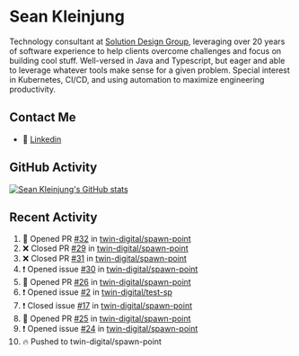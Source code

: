 # Sean Kleinjung

Technology consultant at [Solution Design Group](https://solutiondesign.com/), leveraging over 20 years of software experience to help clients overcome challenges and focus on building cool stuff. Well-versed in Java and Typescript, but eager and able to leverage whatever tools make sense for a given problem. Special interest in Kubernetes, CI/CD, and using automation to maximize engineering productivity.

<!--
**skleinjung/skleinjung** is a ✨ _special_ ✨ repository because its `README.md` (this file) appears on your GitHub profile.

Here are some ideas to get you started:

- 🔭 I’m currently working on ...
- 🌱 I’m currently learning ...
- 👯 I’m looking to collaborate on ...
- 🤔 I’m looking for help with ...
- 💬 Ask me about ...
- 📫 How to reach me: ...
- 😄 Pronouns: ...
- ⚡ Fun fact: ...
-->

## Contact Me

<!-- - 💬 [Personal site](https://phatho-folio.now.sh/) -->
- 🔗 [Linkedin](https://www.linkedin.com/in/sean-kleinjung/)
<!-- - 📧 <a href="mailto:hohuuphat22@gmail.com">Email</a> -->

<!-- - 🤐 <a id="raw-url" href="https://nightly.link/DeKal/dekal-cv-v2/workflows/build/main/huuphatho_cv.zip">Latest Resume (.zip)</a>
- 📄 <a id="raw-url" href="https://raw.githubusercontent.com/DeKal/DeKal/master/cv/phathuuho_cv.pdf">Resume (Manually uploaded)</a> -->

## GitHub Activity

[![Sean Kleinjung's GitHub stats](https://github-readme-stats.vercel.app/api?username=skleinjung&show_icons=true&theme=dark&count_private=true)](https://github.com/skleinjung)

## Recent Activity
<!--START_SECTION:activity-->
1. 💪 Opened PR [#32](https://github.com/twin-digital/spawn-point/pull/32) in [twin-digital/spawn-point](https://github.com/twin-digital/spawn-point)
2. ❌ Closed PR [#29](https://github.com/twin-digital/spawn-point/pull/29) in [twin-digital/spawn-point](https://github.com/twin-digital/spawn-point)
3. ❌ Closed PR [#31](https://github.com/twin-digital/spawn-point/pull/31) in [twin-digital/spawn-point](https://github.com/twin-digital/spawn-point)
4. ❗️ Opened issue [#30](https://github.com/twin-digital/spawn-point/issues/30) in [twin-digital/spawn-point](https://github.com/twin-digital/spawn-point)
5. 💪 Opened PR [#26](https://github.com/twin-digital/spawn-point/pull/26) in [twin-digital/spawn-point](https://github.com/twin-digital/spawn-point)
6. ❗️ Opened issue [#2](https://github.com/twin-digital/test-sp/issues/2) in [twin-digital/test-sp](https://github.com/twin-digital/test-sp)
7. ❗️ Closed issue [#17](https://github.com/twin-digital/spawn-point/issues/17) in [twin-digital/spawn-point](https://github.com/twin-digital/spawn-point)
8. 💪 Opened PR [#25](https://github.com/twin-digital/spawn-point/pull/25) in [twin-digital/spawn-point](https://github.com/twin-digital/spawn-point)
9. ❗️ Opened issue [#24](https://github.com/twin-digital/spawn-point/issues/24) in [twin-digital/spawn-point](https://github.com/twin-digital/spawn-point)
10. 🔥 Pushed to twin-digital/spawn-point
<!--END_SECTION:activity-->